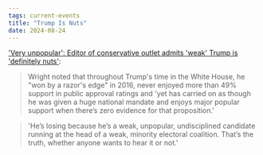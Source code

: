 ```yaml
---
tags: current-events
title: "Trump Is Nuts"
date: 2024-08-24
---
```


['Very unpopular': Editor of conservative outlet admits 'weak' Trump is 'definitely nuts'](https://www.alternet.org/conservative-outlet-trump/):

> Wright noted that throughout Trump's time in the White House, he "won by a razor's edge" in 2016, never enjoyed more than 49% support in public approval ratings and 'yet has carried on as though he was given a huge national mandate and enjoys major popular support when there’s zero evidence for that proposition.'

> 'He’s losing because he’s a weak, unpopular, undisciplined candidate running at the head of a weak, minority electoral coalition. That’s the truth, whether anyone wants to hear it or not.'
